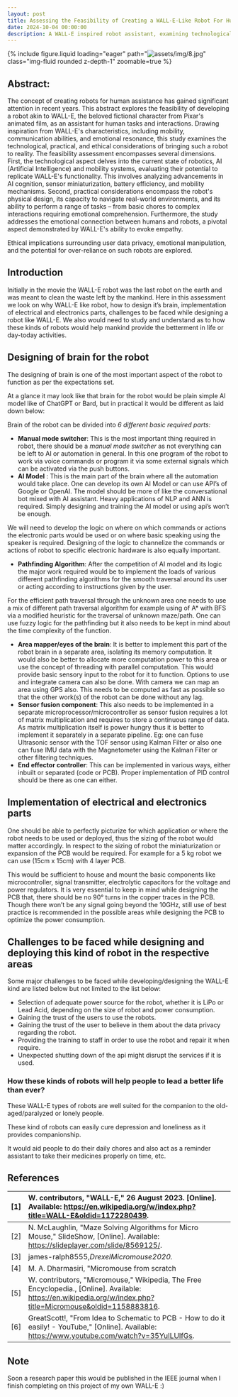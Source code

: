 ```yaml
---
layout: post
title: Assessing the Feasibility of Creating a WALL-E-Like Robot For Human Assistance
date: 2024-10-04 00:00:00
description: A WALL-E inspired robot assistant, examining technological feasibility, design considerations, and ethical implications for improved human life.
---
```


{% include figure.liquid loading="eager" path="![assets/img/8.jpg](https://dev-to-uploads.s3.amazonaws.com/uploads/articles/kkm6qu674bx36fntlqzm.jpeg)" class="img-fluid rounded z-depth-1" zoomable=true %}

## Abstract:

The concept of creating robots for human assistance has gained significant attention in recent years. This abstract explores the feasibility of developing a robot akin to WALL-E, the beloved fictional character from Pixar's animated film, as an assistant for human tasks and interactions. Drawing inspiration from WALL-E's characteristics, including mobility, communication abilities, and emotional resonance, this study examines the technological, practical, and ethical considerations of bringing such a robot to reality. The feasibility assessment encompasses several dimensions. First, the technological aspect delves into the current state of robotics, AI (Artificial Intelligence) and mobility systems, evaluating their potential to replicate WALL-E's functionality. This involves analyzing advancements in AI cognition, sensor miniaturization, battery efficiency, and mobility mechanisms. Second, practical considerations encompass the robot's physical design, its capacity to navigate real-world environments, and its ability to perform a range of tasks – from basic chores to complex interactions requiring emotional comprehension. Furthermore, the study addresses the emotional connection between humans and robots, a pivotal aspect demonstrated by WALL-E's ability to evoke empathy.

Ethical implications surrounding user data privacy, emotional manipulation, and the potential for over-reliance on such robots are explored.

## Introduction

Initially in the movie the WALL-E robot was the last robot on the earth and was meant to clean the waste left by the mankind. Here in this assessment we look on why WALL-E like robot, how to design it’s brain, implementation of electrical and electronics parts, challenges to be faced while designing a robot like WALL-E. We also would need to study and understand as to how these kinds of robots would help mankind provide the betterment in life or day-today activities.

## Designing of brain for the robot

The designing of brain is one of the most important aspect of the robot to function as per the expectations set.

At a glance it may look like that brain for the robot would be plain simple AI model like of ChatGPT or Bard, but in practical it would be different as laid down below:

Brain of the robot can be divided into _6 different basic required parts:_

- **Manual mode switcher**:
  This is the most important thing required in robot, there should be a _manual mode switcher_ as not everything can be left to AI or automation in general. In this one program of the robot to work via voice commands or program it via some external signals which can be activated via the push buttons.
- **AI Model** :
  This is the main part of the brain where all the automation would take place. One can develop its own AI Model or can use API’s of Google or OpenAI. The model should be more of like the conversational bot mixed with AI assistant. Heavy applications of NLP and ANN is required. Simply designing and training the AI model or using api’s won’t be enough.

We will need to develop the logic on where on which commands or actions the electronic parts would be used or on where basic speaking using the speaker is required. Designing of the logic to channelize the commands or actions of robot to specific electronic hardware is also equally important.

- **Pathfinding Algorithm**:
  After the competition of AI model and its logic the major work required would be to implement the loads of various different pathfinding algorithms for the smooth traversal around its user or acting according to instructions given by the user.

For the efficient path traversal through the unknown area one needs to use a mix of different path traversal algorithm for example using of A\* with BFS via a modified heuristic for the traversal of unknown maze/path. One can use fuzzy logic for the pathfinding but it also needs to be kept in mind about the time complexity of the function.

- **Area mapper/eyes of the brain**:
  It is better to implement this part of the robot brain in a separate area, isolating its memory computation. It would also be better to allocate more computation power to this area or use the concept of threading with parallel computation. This would provide basic sensory input to the robot for it to function. Options to use and integrate camera can also be done. With camera we can map an area using GPS also. This needs to be computed as fast as possible so that the other work(s) of the robot can be done without any lag.
- **Sensor fusion component**:
  This also needs to be implemented in a separate microprocessor/microcontroller as sensor fusion requires a lot of matrix multiplication and requires to store a continuous range of data. As matrix multiplication itself is power hungry thus it is better to implement it separately in a separate pipeline. Eg: one can fuse Ultrasonic sensor with the TOF sensor using Kalman Filter or also one can fuse IMU data with the Magnetometer using the Kalman Filter or other filtering techniques.
- **End effector controller**:
  This can be implemented in various ways, either inbuilt or separated (code or PCB). Proper implementation of PID control should be there as one can either.

## Implementation of electrical and electronics parts

One should be able to perfectly picturize for which application or where the robot needs to be used or deployed, thus the sizing of the robot would matter accordingly. In respect to the sizing of robot the miniaturization or expansion of the PCB would be required. For example for a 5 kg robot we can use (15cm x 15cm) with 4 layer PCB.

This would be sufficient to house and mount the basic components like microcontroller, signal transmitter, electrolytic capacitors for the voltage and power regulators. It is very essential to keep in mind while designing the PCB that, there should be no 90° turns in the copper traces in the PCB. Though there won’t be any signal going beyond the 10GHz, still use of best practice is recommended in the possible areas while designing the PCB to optimize the power consumption.

## Challenges to be faced while designing and deploying this kind of robot in the respective areas

Some major challenges to be faced while developing/designing the WALL-E kind are listed below but not limited to the list below:

- Selection of adequate power source for the robot, whether it is LiPo or Lead Acid, depending on the size of robot and power consumption.
- Gaining the trust of the users to use the robots.
- Gaining the trust of the user to believe in them about the data privacy regarding the robot.
- Providing the training to staff in order to use the robot and repair it when require.
- Unexpected shutting down of the api might disrupt the services if it is used.

### How these kinds of robots will help people to lead a better life than ever?

These WALL-E types of robots are well suited for the companion to the old-aged/paralyzed or lonely people.

These kind of robots can easily cure depression and loneliness as it provides companionship.

It would aid people to do their daily chores and also act as a reminder assistant to take their medicines properly on time, etc.

## References

| [1] | W. contributors, "WALL-E," 26 August 2023. [Online]. Available: https://en.wikipedia.org/w/index.php?title=WALL-E&oldid=1172280439.                            |
| :-- | :------------------------------------------------------------------------------------------------------------------------------------------------------------- |
| [2] | N. McLaughlin, "Maze Solving Algorithms for Micro Mouse," SlideShow, [Online]. Available: https://slideplayer.com/slide/8569125/.                              |
| [3] | james-ralph8555,_DrexelMicromouse2020._                                                                                                                        |
| [4] | M. A. Dharmasiri, "Micromouse from scratch                                                                                                                     |
| [5] | W. contributors, "Micromouse," Wikipedia, The Free Encyclopedia., [Online]. Available: https://en.wikipedia.org/w/index.php?title=Micromouse&oldid=1158883816. |
| [6] | GreatScott!, "From Idea to Schematic to PCB - How to do it easily! - YouTube," [Online]. Available: https://www.youtube.com/watch?v=35YuILUlfGs.               |

## Note

Soon a research paper this would be published in the IEEE journal when I finish completing on this project of my own WALL-E :)
